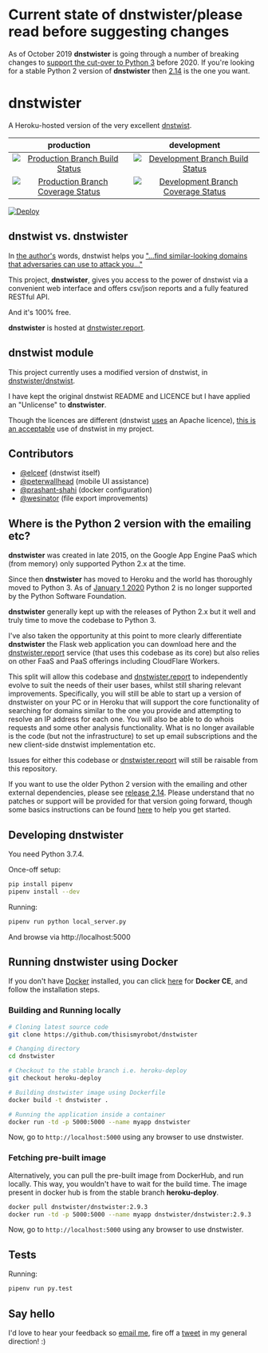 # Current state of dnstwister/please read before suggesting changes

As of October 2019 __dnstwister__ is going through a number of breaking
changes to [support the cut-over to Python
3](https://github.com/thisismyrobot/dnstwister#where-is-the-python-2-version-with-the-emailing-etc)
before 2020. If you're looking for a stable Python 2 version of __dnstwister__
then [2.14](https://github.com/thisismyrobot/dnstwister/releases/tag/2.14) is
the one you want.

# dnstwister

A Heroku-hosted version of the very excellent
[dnstwist](https://github.com/elceef/dnstwist).

|production|development|
|:--------:|:---------:|
|[![Production Branch Build Status](https://travis-ci.org/thisismyrobot/dnstwister.svg?branch=heroku-deploy)](https://travis-ci.org/thisismyrobot/dnstwister)|[![Development Branch Build Status](https://travis-ci.org/thisismyrobot/dnstwister.svg?branch=master)](https://travis-ci.org/thisismyrobot/dnstwister)|
|[![Production Branch Coverage Status](https://coveralls.io/repos/github/thisismyrobot/dnstwister/badge.svg?branch=heroku-deploy)](https://coveralls.io/github/thisismyrobot/dnstwister?branch=heroku-deploy)|[![Development Branch Coverage Status](https://coveralls.io/repos/github/thisismyrobot/dnstwister/badge.svg?branch=master)](https://coveralls.io/github/thisismyrobot/dnstwister?branch=master)|

[![Deploy](https://www.herokucdn.com/deploy/button.svg)](https://heroku.com/deploy?template=https://github.com/thisismyrobot/dnstwister/tree/heroku-deploy)

## dnstwist vs. dnstwister

In [the author's](https://github.com/elceef) words, dnstwist helps you
["...find similar-looking domains that adversaries can use to attack
you..."](https://github.com/elceef/dnstwist/blob/master/docs/README.md)

This project, __dnstwister__, gives you access to the power of dnstwist via a
convenient web interface and offers csv/json reports and a fully featured
RESTful API.

And it's 100% free.

__dnstwister__ is hosted at
[dnstwister.report](https://dnstwister.report).

## dnstwist module

This project currently uses a modified version of dnstwist, in
[dnstwister/dnstwist](dnstwister/dnstwist).

I have kept the original dnstwist README and LICENCE but I have applied an
"Unlicense" to __dnstwister__.

Though the licences are different (dnstwist 
[uses](https://github.com/elceef/dnstwist/blob/master/docs/LICENSE) an
Apache licence),
[this is an acceptable](http://opensource.stackexchange.com/a/963/3236) use of
dnstwist in my project.

## Contributors

 * [@elceef](https://github.com/elceef) (dnstwist itself)
 * [@peterwallhead](http://github.com/peterwallhead) (mobile UI assistance)
 * [@prashant-shahi](https://github.com/prashant-shahi) (docker configuration)
 * [@wesinator](https://github.com/wesinator) (file export improvements)


## Where is the Python 2 version with the emailing etc?

__dnstwister__ was created in late 2015, on the Google App Engine PaaS which
(from memory) only supported Python 2.x at the time.

Since then __dnstwister__ has moved to Heroku and the world has thoroughly
moved to Python 3. As of
[January 1 2020](https://www.python.org/doc/sunset-python-2/) Python 2 is no
longer supported by the Python Software Foundation.

__dnstwister__ generally kept up with the releases of Python 2.x but it well
and truly time to move the codebase to Python 3.

I've also taken the opportunity at this point to more clearly differentiate
__dnstwister__ the Flask web application you can download here and the
[dnstwister.report](https://dnstwister.report) service (that uses this
codebase as its core) but also relies on other FaaS and PaaS offerings
including CloudFlare Workers.

This split will allow this codebase and
[dnstwister.report](https://dnstwister.report) to independently evolve to suit
the needs of their user bases, whilst still sharing relevant improvements.
Specifically, you will still be able to start up a version of dnstwister on
your PC or in Heroku that will support the core functionality of searching for
domains similar to the one you provide and attempting to resolve an IP address
for each one. You will also be able to do whois requests and some other
analysis functionality. What is no longer available is the code (but not the
infrastructure) to set up email subscriptions and the new client-side dnstwist
implementation etc.

Issues for either this codebase or
[dnstwister.report](https://dnstwister.report) will still be raisable from
this repository.

If you want to use the older Python 2 version with the emailing and other external
dependencies, please see [release 2.14](https://github.com/thisismyrobot/dnstwister/releases/tag/2.14).
Please understand that no patches or support will be provided for that
version going forward, though some basics instructions can be found
[here](https://github.com/thisismyrobot/dnstwister/issues/122#issuecomment-541562858)
to help you get started.

## Developing dnstwister

You need Python 3.7.4.

Once-off setup:

```sh
pip install pipenv
pipenv install --dev
```

Running:

```sh
pipenv run python local_server.py
```

And browse via http://localhost:5000

## Running dnstwister using Docker

If you don't have [Docker](https://hub.docker.com/) installed, you can click
[here](https://www.docker.com/community-edition/ "Docker : Community Edition")
for **Docker CE**, and follow the installation steps.

### Building and Running locally

```sh
# Cloning latest source code
git clone https://github.com/thisismyrobot/dnstwister

# Changing directory
cd dnstwister

# Checkout to the stable branch i.e. heroku-deploy
git checkout heroku-deploy

# Building dnstwister image using Dockerfile
docker build -t dnstwister .

# Running the application inside a container
docker run -td -p 5000:5000 --name myapp dnstwister
```

Now, go to `http://localhost:5000` using any browser to use dnstwister.

### Fetching pre-built image

Alternatively, you can pull the pre-built image from DockerHub, and run
locally. This way, you wouldn't have to wait for the build time. The image
present in docker hub is from the stable branch **heroku-deploy**.

```sh
docker pull dnstwister/dnstwister:2.9.3
docker run -td -p 5000:5000 --name myapp dnstwister/dnstwister:2.9.3
```

Now, go to `http://localhost:5000` using any browser to use dnstwister.

## Tests

Running:

```sh
pipenv run py.test
```

## Say hello

I'd love to hear your feedback so [email me](mailto:hello@dnstwister.report),
fire off a [tweet](https://twitter.com/dnstwister) in my general direction! :)
